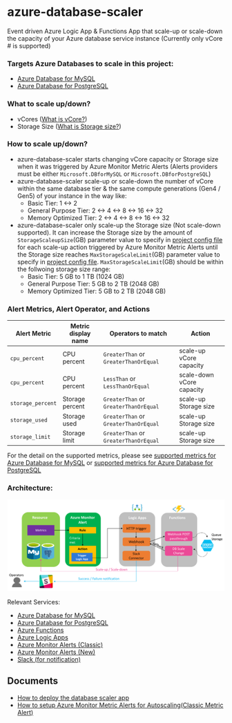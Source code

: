 # azure-database-scaler
Event driven Azure Logic App & Functions App that scale-up or scale-down the capacity of your Azure database service instance (Currently only vCore # is supported)

### Targets Azure Databases to scale in this project:
- [Azure Database for MySQL](https://azure.microsoft.com/en-us/services/mysql/)
- [Azure Database for PostgreSQL](https://azure.microsoft.com/en-us/services/postgresql/)

### What to scale up/down?
- vCores ([What is vCore?](https://docs.microsoft.com/en-us/azure/mysql/concepts-pricing-tiers#compute-generations-vcores-and-memory))
- Storage Size ([What is Storage size?](https://docs.microsoft.com/en-us/azure/mysql/concepts-pricing-tiers#storage))

### How to scale up/down?
- azure-database-scaler starts changing vCore capacity or Storage size when it was triggered by Azure Monitor Metric Alerts (Alerts providers must be either `Microsoft.DBforMySQL` or `Microsoft.DBforPostgreSQL`)
- azure-database-scaler scale-up or scale-down the number of vCore within the same database tier & the same compute generations (Gen4 / Gen5) of your instance in the way like:
    - Basic Tier: 1 <-> 2
    - General Purpose Tier: 2 <-> 4 <-> 8 <-> 16 <-> 32
    - Memory Optimized Tier: 2 <-> 4 <-> 8 <-> 16 <-> 32
- azure-database-scaler only scale-up the Storage size (Not scale-down supported). It can increase the Storage size by the amount of `StorageScaleupSize`(GB) parameter value to specify in [project config file](scripts/project.conf) for each scale-up action triggered by Azure Monitor Metric Alerts until the Storage size reaches `MaxStorageScaleLimit`(GB) parameter value to specify in [project config file](scripts/project.conf). `MaxStorageScaleLimit`(GB) should be within the follwoing storage size range:
    - Basic Tier: 5 GB to 1 TB (1024 GB)
    - General Purpose Tier: 5 GB to 2 TB (2048 GB)
    - Memory Optimized Tier: 5 GB to 2 TB (2048 GB)

### Alert Metrics, Alert Operator, and Actions

|Alert Metric|Metric display name | Operators to match | Action |
|---|---|---|---|
|`cpu_percent`|CPU percent| `GreaterThan` or `GreaterThanOrEqual` | scale-up vCore capacity|
|`cpu_percent`|CPU percent| `LessThan` or `LessThanOrEqual` | scale-down vCore capacity|
|`storage_percent`|Storage percent| `GreaterThan` or `GreaterThanOrEqual` | scale-up Storage size|
|`storage_used`|Storage used| `GreaterThan` or `GreaterThanOrEqual` | scale-up Storage size|
|`storage_limit`|Storage limit| `GreaterThan` or `GreaterThanOrEqual` | scale-up Storage size|

For the detail on the supported metrics, please see [supported metrics for Azure Database for MySQL](https://docs.microsoft.com/en-us/azure/monitoring-and-diagnostics/monitoring-supported-metrics#microsoftdbformysqlservers) or [supported metrics for Azure Database for PostgreSQL](https://docs.microsoft.com/en-us/azure/monitoring-and-diagnostics/monitoring-supported-metrics#microsoftdbforpostgresqlservers)

### Architecture:
![](images/architecture-overview.png)

Relevant Services:
- [Azure Database for MySQL](https://azure.microsoft.com/en-us/services/mysql/)
- [Azure Database for PostgreSQL](https://azure.microsoft.com/en-us/services/postgresql/)
- [Azure Functions](https://azure.microsoft.com/en-us/services/functions/)
- [Azure Logic Apps](https://azure.microsoft.com/en-us/services/logic-apps/)
- [Azure Monitor Alerts (Classic)](https://docs.microsoft.com/en-us/azure/monitoring-and-diagnostics/monitoring-overview-alerts)
- [Azure Monitor Alerts (New)](https://docs.microsoft.com/en-us/azure/monitoring-and-diagnostics/monitoring-overview-unified-alerts)
- [Slack (for notification)](https://slack.com)

## Documents
- [How to deploy the database scaler app](./docs/HOW-TO-DEPLOY-APP.md)
- [How to setup Azure Monitor Metric Alerts for Autoscaling(Classic Metric Alert)](./docs/HOW-TO-SETUP-ALERTS.md)

